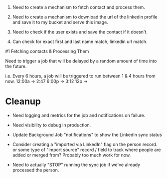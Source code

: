 1. Need to create a mechanism to fetch contact and process them.
2. Need to create a mechanism to download the url of the linkedin profile and save it to my bucket and serve this image.
3. Need to check if the user exists and save the contact if it doesn't.

4. Can check for exact first and last name match, linkedin url match.

#1 Fetching contacts & Processing Them

Need to trigger a job that will be delayed by a random amount of time into the future.

i.e. Every 6 hours, a job will be triggered to run between 1 & 4 hours from now.
12:00a -> 2:47
6:00p -> 3:12
12p ->

# Cleanup

- Need logging and metrics for the job and notifications on failure.
- Need visibility to debug in production.
- Update Background Job "notifications" to show the LinkedIn sync status

- Consider creating a "imported via LinkedIn" flag on the person record. or some type of "import source" record / field to track where people are added or merged from? Probably too much work for now.

- Need to actually "STOP" running the sync job if we've already processed the person.
